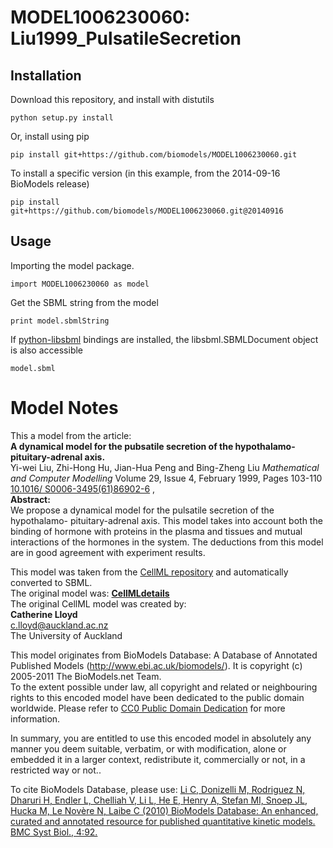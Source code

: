 # MODEL1006230060: Liu1999_PulsatileSecretion

## Installation

Download this repository, and install with distutils

`python setup.py install`

Or, install using pip

`pip install git+https://github.com/biomodels/MODEL1006230060.git`

To install a specific version (in this example, from the 2014-09-16 BioModels release)

`pip install git+https://github.com/biomodels/MODEL1006230060.git@20140916`

## Usage

Importing the model package.

`import MODEL1006230060 as model`

Get the SBML string from the model

`print model.sbmlString`

If [python-libsbml](https://pypi.python.org/pypi/python-libsbml) bindings are
installed, the libsbml.SBMLDocument object is also accessible

`model.sbml`


# Model Notes


This a model from the article:  
**A dynamical model for the pubsatile secretion of the hypothalamo-pituitary-adrenal axis.**   
Yi-wei Liu, Zhi-Hong Hu, Jian-Hua Peng and Bing-Zheng Liu _Mathematical and
Computer Modelling_ Volume 29, Issue 4, February 1999, Pages 103-110 [10.1016/
S0006-3495(61)86902-6](http://dx.doi.org/10.1016/S0006-3495\(61\)86902-6) ,  
**Abstract:**   
We propose a dynamical model for the pulsatile secretion of the hypothalamo-
pituitary-adrenal axis. This model takes into account both the binding of
hormone with proteins in the plasma and tissues and mutual interactions of the
hormones in the system. The deductions from this model are in good agreement
with experiment results.

This model was taken from the [CellML
repository](http://www.cellml.org/models) and automatically converted to SBML.  
The original model was: [ **CellMLdetails**
](http://models.cellml.org/exposure/2a8203a1d4bdddd26426ffb10ec63e6d)  
The original CellML model was created by:  
**Catherine Lloyd**   
c.lloyd@auckland.ac.nz  
The University of Auckland  

This model originates from BioModels Database: A Database of Annotated
Published Models (http://www.ebi.ac.uk/biomodels/). It is copyright (c)
2005-2011 The BioModels.net Team.  
To the extent possible under law, all copyright and related or neighbouring
rights to this encoded model have been dedicated to the public domain
worldwide. Please refer to [CC0 Public Domain
Dedication](http://creativecommons.org/publicdomain/zero/1.0/) for more
information.

In summary, you are entitled to use this encoded model in absolutely any
manner you deem suitable, verbatim, or with modification, alone or embedded it
in a larger context, redistribute it, commercially or not, in a restricted way
or not..  
  
To cite BioModels Database, please use: [Li C, Donizelli M, Rodriguez N,
Dharuri H, Endler L, Chelliah V, Li L, He E, Henry A, Stefan MI, Snoep JL,
Hucka M, Le Novère N, Laibe C (2010) BioModels Database: An enhanced, curated
and annotated resource for published quantitative kinetic models. BMC Syst
Biol., 4:92.](http://www.ncbi.nlm.nih.gov/pubmed/20587024)



